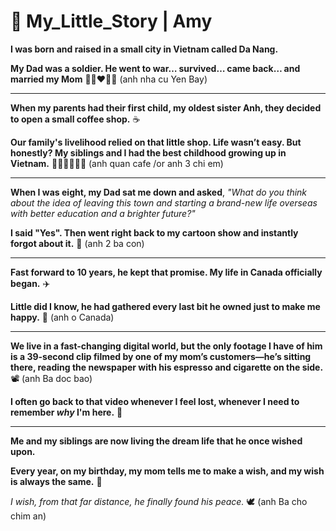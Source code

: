 # 📝 My_Little_Story | Amy
                     
**I was born and raised in a small city in Vietnam called Da Nang.**

**My Dad was a soldier. He went to war… survived… came back… and married my Mom** 🧑🏽‍❤️‍👩🏻
(anh nha cu Yen Bay)

---
**When my parents had their first child, my oldest sister Anh, they decided to open a small coffee shop.** ☕

**Our family's livelihood relied on that little shop. Life wasn’t easy. But honestly? My siblings and I
had the best childhood growing up in Vietnam.** 👧🏻👧🏻👧🏻
(anh quan cafe /or anh 3 chi em)

---
**When I was eight, my Dad sat me down and asked**, *"What do you think about the idea of leaving this town and starting a brand-new life overseas with better education and a brighter future?"*

**I said "Yes".
Then went right back to my cartoon show and instantly forgot about it.** 🍃
(anh 2 ba con)

---
**Fast forward to 10 years, he kept that promise. My life in Canada officially began.** ✈️

**Little did I know, he had gathered every last bit he owned just to make me happy.** 💟
(anh o Canada)


---
**We live in a fast-changing digital world, but the only footage I have of him is a 39-second clip filmed by one of my mom’s customers—he’s sitting there, reading the newspaper with his espresso and cigarette on the side.** 📽️ 
(anh Ba doc bao)

**I often go back to that video whenever I feel lost, whenever I need to remember *why* I'm here.** 💭



---
**Me and my siblings are now living the dream life that he once wished upon.**

**Every year, on my birthday, my mom tells me to make a wish, and my wish is always the same.** 🌠 

*I wish, from that far distance, he finally found his peace.* 🕊️
(anh Ba cho chim an)
